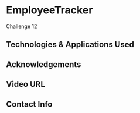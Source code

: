 # EmployeeTracker
Challenge 12

## Technologies & Applications Used

## Acknowledgements

## Video URL 

## Contact Info